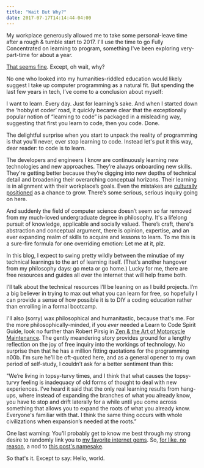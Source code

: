 ```yaml
---
title: "Wait But Why?"
date: 2017-07-17T14:14:44-04:00
---
```


My workplace generously allowed me to take some personal-leave time after a rough & tumble start to 2017. I'll use the time to go Fully Concentrated on learning to program, something I've been exploring very-part-time for about a year.

<a href="http://i0.kym-cdn.com/photos/images/newsfeed/000/962/640/658.png" target="_blank">That seems fine</a>. Except, oh wait, why?

No one who looked into my humanities-riddled education would likely suggest I take up computer programming as a natural fit. But spending the last few years in tech, I’ve come to a conclusion about myself:

I want to learn. Every day. Just for learning’s sake. And when I started down the ‘hobbyist coder’ road, it quickly became clear that the exceptionally popular notion of “learning to code” is packaged in a misleading way, suggesting that first you learn to code, then you code. Done. 

The delightful surprise when you start to unpack the reality of programming is that you'll never, ever stop learning to code. Instead let's put it this way, dear reader: to code is to learn.

The developers and engineers I know are continuously learning new technologies and new approaches. They’re always onboarding new skills. They're getting better because they’re digging into new depths of technical detail and broadening their overarching conceptual horizons. Their learning is in alignment with their workplace’s goals. Even the mistakes are <a href="https://codeascraft.com/2012/05/22/blameless-postmortems/" target="_blank">culturally positioned</a> as a chance to grow. There’s some serious, serious inquiry going on here. 

And suddenly the field of computer science doesn’t seem so far removed from my much-loved undergraduate degree in philosophy. It's a lifelong pursuit of knowledge, applicable and socially valued. There’s craft, there's abstraction and conceptual argument, there is opinion, expertise, and an ever expanding realm of skills to acquire and lessons to learn. To me this is a sure-fire formula for one overriding emotion: Let me at it, plz.

In this blog, I expect to swing pretty wildly between the minutiae of my technical learnings to the art of learning itself. (That’s another hangover from my philosophy days: go meta or go home.) Lucky for me, there are free resources and guides all over the internet that will help frame both.

I’ll talk about the technical resources I’ll be leaning on as I build projects. I’m a big believer in trying to max out what you can learn for free, so hopefully I can provide a sense of how possible it is to DIY a coding education rather than enrolling in a formal bootcamp.

I'll also (sorry) wax philosophical and humanitastic, because that's me. For the more philosophically-minded, if you *ever* needed a Learn to Code Spirit Guide, look no further than Robert Pirsig in <a href="https://archive.org/details/ZenAndTheArtOfMotorcycleRepair-RobertPirsig" target="_blank">Zen & the Art of Motorcycle Maintenance</a>. The gently meandering story provides ground for a lengthy reflection on the joy of free inquiry into the workings of technology. No surprise then that he has a million fitting quotations for the programming n00b. I'm sure he'll be oft-quoted here, and as a general opener to my own period of self-study, I couldn’t ask for a better sentiment than this:

"We’re living in topsy-turvy times, and I think that what causes the topsy-turvy feeling is inadequacy of old forms of thought to deal with new experiences. I’ve heard it said that the only real learning results from hang-ups, where instead of expanding the branches of what you already know, you have to stop and drift laterally for a while until you come across something that allows you to expand the roots of what you already know. Everyone's familiar with that. I think the same thing occurs with whole civilizations when expansion’s needed at the roots.”

One last warning: You'll probably get to know me best through my strong desire to randomly link you to <a href="https://www.youtube.com/watch?v=9UrKcfh43zM" target="_blank">my favorite internet gems</a>. So, <a href="https://www.youtube.com/watch?v=8AhZFUFyyiI" target="_blank">for like, no reason</a>, a nod to <a href="https://www.waitbutwhy.com" target="_blank">this post's namesake</a>.

So that's it. Except to say: Hello, world. <!--POOP!-->
